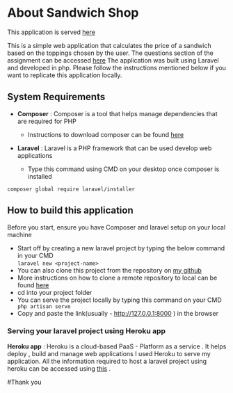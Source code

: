 # About Sandwich Shop

This application is served [here](https://sandwichshop.herokuapp.com/)

This is a simple web application that calculates the price of a sandwich based on the toppings chosen by the user. The questions section of the assignment can be accessed [here](https://github.com/anjumfarah/sandwichshop/blob/master/Q%26A.md)
The application was built using Laravel and developed in php. Please follow the instructions mentioned below if you want to replicate this application locally.

## System Requirements
- <b>Composer</b> 
: Composer is a tool that helps manage dependencies that are required for PHP

	- Instructions  to download composer can be found [here](https://getcomposer.org/doc/00-intro.md)
- <b>Laravel</b> 
: Laravel is a PHP framework that can be used develop web applications
 	- Type this command using CMD on your desktop once composer is installed

```composer global require laravel/installer```

## How to build this application

Before you start, ensure you have Composer and laravel setup on your local machine

- Start off by creating a new laravel project by typing the below command in your CMD  
``` laravel new <project-name> ```
- You can also clone this project from the repository on [my github](https://github.com/anjumfarah/sandwichshop/tree/master)
- More instructions on how to clone a remote repository to local can be found [here](https://docs.github.com/en/free-pro-team@latest/github/creating-cloning-and-archiving-repositories/cloning-a-repository)
- cd into your project folder
- You can serve the project locally by typing this command on your CMD 
``` php artisan serve```
- Copy and paste the link(usually - http://127.0.0.1:8000 ) in the browser

### Serving your laravel project using Heroku app
**Heroku app**
	: Heroku is a cloud-based PaaS - Platform as a service . It helps deploy , build and manage web applications
I used Heroku to serve my application. All the information required to host a laravel project using heroku can be accessed using [this](https://devcenter.heroku.com/articles/getting-started-with-laravel) .

#Thank you
